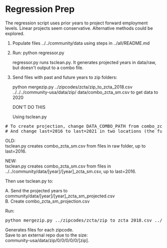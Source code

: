# Regression Prep  

The regression script uses prior years to project forward employment levels. Linear projects seem conservative. Alternative methods could be explored.  


1. Populate files ../../community/data using steps in ../all/README.md  

2. Run: python regressor.py  

    regressor.py runs tsclean.py.  It generates projected years in data/raw, but doesn't output to a combo file.  


3. Send files with past and future years to zip folders:

    python mergezip.py ../zipcodes/zcta/zip_to_zcta_2018.csv ../../../community-usa/data/zip/ data/combo_zcta_sm.csv   to get data to 2020


    DON'T DO THIS

    Using tsclean.py

<pre>
# To create projection, change DATA_COMBO_PATH from combo_zcta_sm.csv to combo_zcta_sm_projection.csv
# And change last=2016 to last=2021 in two locations (the furthest in data/raw)
</pre>

OLD:  
tsclean.py creates combo_zcta_sm.csv from files in raw folder, up to last=2016.  

NEW:  
tsclean.py creates combo_zcta_sm.csv from files in ../../community/data/[year]/[year]_zcta_sm.csv, up to last=2016.  

Then use tsclean.py to:

A. Send the projected years to community/data/[year]/[year]_zcta_sm_projected.csv  
B. Create combo_zcta_sm_projection.csv  


Run:  

<pre>
python mergezip.py ../zipcodes/zcta/zip_to_zcta_2018.csv ../../../community-usa/data/zip/ data/combo_zcta_sm.csv
</pre>

Generates files for each zipcode.  
Save to an external repo due to the size:  
community-usa/data/zip/0/0/0/0/0/[zip]. 

